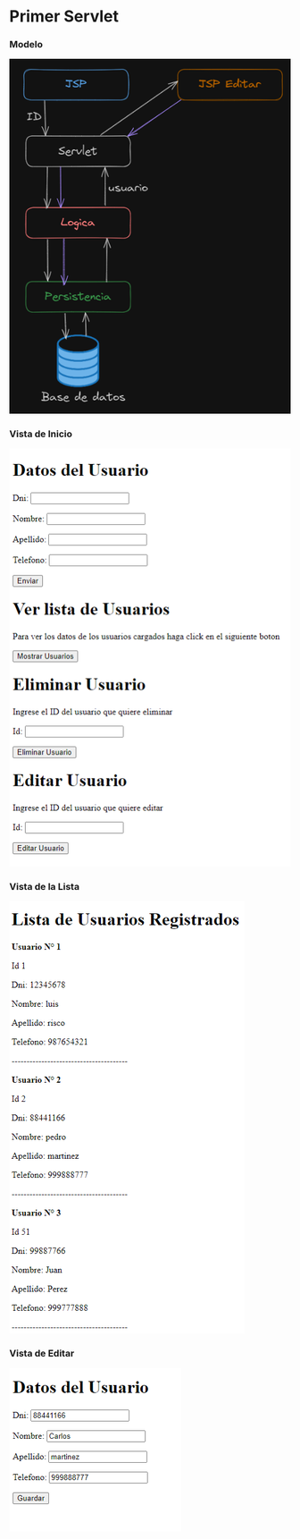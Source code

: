 # Primer Servlet
### Modelo
 ![](img/modelo.png)
### Vista de Inicio
 ![](img/inicio.png)
### Vista de la Lista
 ![](img/lista.png)
### Vista de Editar
 ![](img/editar.png)
